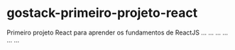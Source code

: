 # gostack-primeiro-projeto-react
Primeiro projeto React para aprender os fundamentos de ReactJS
...
...
...
...
...
...
